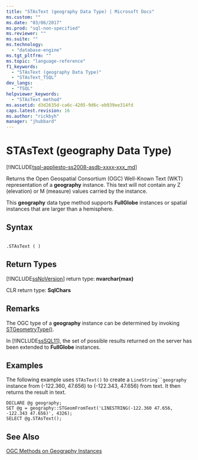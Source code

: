 ```yaml
---
title: "STAsText (geography Data Type) | Microsoft Docs"
ms.custom: ""
ms.date: "03/06/2017"
ms.prod: "sql-non-specified"
ms.reviewer: ""
ms.suite: ""
ms.technology: 
  - "database-engine"
ms.tgt_pltfrm: ""
ms.topic: "language-reference"
f1_keywords: 
  - "STAsText (geography Data Type)"
  - "STAsText_TSQL"
dev_langs: 
  - "TSQL"
helpviewer_keywords: 
  - "STAsText method"
ms.assetid: d3d2635d-ca6c-4205-9d6c-eb939ee314fd
caps.latest.revision: 16
ms.author: "rickbyh"
manager: "jhubbard"
---
```

# STAsText (geography Data Type)
[!INCLUDE[tsql-appliesto-ss2008-asdb-xxxx-xxx_md](../../../relational-databases/import-export/includes/tsql-appliesto-ss2008-asdb-xxxx-xxx-md.md)]

  Returns the Open Geospatial Consortium (OGC) Well-Known Text (WKT) representation of a **geography** instance. This text will not contain any Z (elevation) or M (measure) values carried by the instance.  
  
 This **geography** data type method supports **FullGlobe** instances or spatial instances that are larger than a hemisphere.  
  
## Syntax  
  
```  
  
.STAsText ( )  
```  
  
## Return Types  
 [!INCLUDE[ssNoVersion](../../../advanced-analytics/r-services/includes/ssnoversion-md.md)] return type: **nvarchar(max)**  
  
 CLR return type: **SqlChars**  
  
## Remarks  
 The OGC type of a **geography** instance can be determined by invoking [STGeometryType()](../../../t-sql/data-types/stgeometrytype-geography-data-type.md).  
  
 In [!INCLUDE[ssSQL11](../../../analysis-services/includes/sssql11-md.md)], the set of possible results returned on the server has been extended to **FullGlobe** instances.  
  
## Examples  
 The following example uses `STAsText()` to create a `LineString``geography` instance from (-122.360, 47.656) to (-122.343, 47.656) from text. It then returns the result in text.  
  
```  
DECLARE @g geography;  
SET @g = geography::STGeomFromText('LINESTRING(-122.360 47.656, -122.343 47.656)', 4326);  
SELECT @g.STAsText();  
```  
  
## See Also  
 [OGC Methods on Geography Instances](../../../t-sql/data-types/ogc-methods-on-geography-instances.md)  
  
  